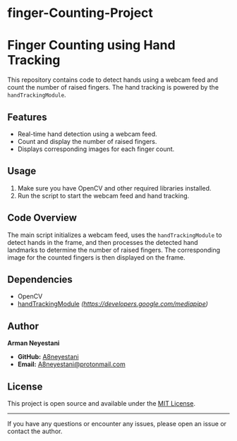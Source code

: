 # finger-Counting-Project
# Finger Counting using Hand Tracking

This repository contains code to detect hands using a webcam feed and count the number of raised fingers. The hand tracking is powered by the `handTrackingModule`.

## Features

- Real-time hand detection using a webcam feed.
- Count and display the number of raised fingers.
- Displays corresponding images for each finger count.

## Usage

1. Make sure you have OpenCV and other required libraries installed.
2. Run the script to start the webcam feed and hand tracking.

## Code Overview

The main script initializes a webcam feed, uses the `handTrackingModule` to detect hands in the frame, and then processes the detected hand landmarks to determine the number of raised fingers. The corresponding image for the counted fingers is then displayed on the frame.

## Dependencies

- OpenCV
- [handTrackingModule](#) *(https://developers.google.com/mediapipe)*

## Author

**Arman Neyestani**
- **GitHub:** [A8neyestani](https://github.com/A8neyestani)
- **Email:** [A8neyestani@protonmail.com](mailto:A8neyestani@protonmail.com)

## License

This project is open source and available under the [MIT License](LICENSE).

---

If you have any questions or encounter any issues, please open an issue or contact the author.
